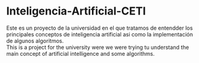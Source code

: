 # Inteligencia-Artificial-CETI
Este es un proyecto de la universidad en el que tratamos de entendder los principales conceptos de inteligencia artificial asi como la implementación de algunos algoritmos.
</br>
This is a project for the university were we were trying tu understand the main concept of artificial intelligence and some algorithms.
